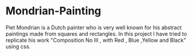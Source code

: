 # Mondrian-Painting
Piet Mondrian is a Dutch painter who is very well known for his abstract paintings made from squares and rectangles. In this project I have tried to replicate his work "Composition No III , with Red , Blue ,Yellow and Black" using css.
